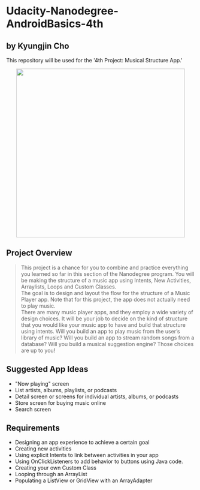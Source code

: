 # Udacity-Nanodegree-AndroidBasics-4th
## by Kyungjin Cho
This repository will be used for the '4th Project: Musical Structure App.'

<p align="center">
<img src="https://user-images.githubusercontent.com/56642855/194730522-d5a01ea2-ad63-4956-8bd9-81d15603baa6.gif", height="450px">
</p>

## Project Overview
> This project is a chance for you to combine and practice everything you learned so far in this section of the Nanodegree program. You will be making the structure of a music app using Intents, New Activities, Arraylists, Loops and Custom Classes.  
The goal is to design and layout the flow for the structure of a Music Player app. Note that for this project, the app does not actually need to play music.  
There are many music player apps, and they employ a wide variety of design choices. It will be your job to decide on the kind of structure that you would like your music app to have and build that structure using intents. Will you build an app to play music from the user’s library of music? Will you build an app to stream random songs from a database? Will you build a musical suggestion engine? Those choices are up to you!

## Suggested App Ideas
- "Now playing" screen
- List artists, albums, playlists, or podcasts
- Detail screen or screens for individual artists, albums, or podcasts
- Store screen for buying music online
- Search screen

## Requirements
- Designing an app experience to achieve a certain goal
- Creating new activities
- Using explicit Intents to link between activities in your app
- Using OnClickListeners to add behavior to buttons using Java code.
- Creating your own Custom Class
- Looping through an ArrayList
- Populating a ListView or GridView with an ArrayAdapter

